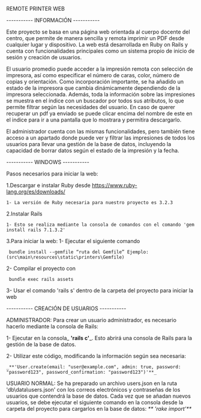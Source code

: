 REMOTE PRINTER WEB

----------- INFORMACIÓN -----------

Este proyecto se basa en una página web orientada al cuerpo docente del centro, que permite de manera sencilla y remota imprimir un PDF desde cualquier lugar y dispositivo. La web está desarrollada en Ruby on Rails y cuenta con funcionalidades principales como un sistema propio de inicio de sesión y creación de usuarios.

El usuario promedio puede acceder a la impresión remota con selección de impresora, así como especificar el número de caras, color, número de copias y orientación. Como incorporación importante, se ha añadido un estado de la impresora que cambia dinámicamente dependiendo de la impresora seleccionada. Además, toda la información sobre las impresiones se muestra en el índice con un buscador por todos sus atributos, lo que permite filtrar según las necesidades del usuario.
En caso de querer recuperar un pdf ya enviado se puede clicar encima del nombre de este en el indice para ir a una pantalla que lo mostrara y permitira descargarlo.

El administrador cuenta con las mismas funcionalidades, pero también tiene acceso a un apartado donde puede ver y filtrar las impresiones de todos los usuarios para llevar una gestión de la base de datos, incluyendo la capacidad de borrar datos según el estado de la impresión y la fecha.

----------- WINDOWS -----------

Pasos necesarios para iniciar la web:

1.Descargar e instalar Ruby desde https://www.ruby-lang.org/es/downloads/

    1- La versión de Ruby necesaria para nuestro proyecto es 3.2.3
    
2.Instalar Rails

    1- Esto se realiza mediante la consola de comandos con el comando 'gem install rails 7.1.3.2'
    
3.Para iniciar la web:
1- Ejecutar el siguiente comando 
    
     bundle install --gemfile “ruta del Gemfile” Ejemplo:(src\main\resources\static\printers\Gemfile)  
 2- Compilar el proyecto con
 
     bundle exec rails assets
 
3- Usar el comando 'rails s' dentro de la carpeta del proyecto para iniciar la web

----------- CREACIÓN DE USUARIOS -----------

ADMINISTRADOR:
Para crear un usuario administrador, es necesario hacerlo mediante la consola de Rails:

  1- Ejecutar en la consola_ **'rails c'**_. Esto abrirá una consola de Rails para la gestión de la base de datos.
  
  2- Utilizar este código, modificando la información según sea necesaria:
  
    _**'User.create(email: "user@example.com", admin: true, password: "password123", password_confirmation: "password123")'**_

USUARIO NORMAL:
Se ha preparado un archivo users.json en la ruta 'db\data\users.json' con los correos electrónicos y contraseñas de los usuarios que contendrá la base de datos. Cada vez que se añadan nuevos usuarios, se debe ejecutar el siguiente comando en la consola desde la carpeta del proyecto para cargarlos en la base de datos:
_** 'rake import'**_
